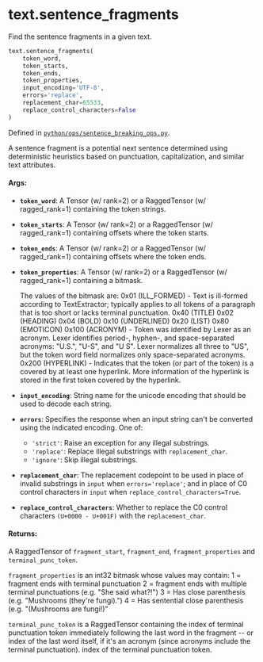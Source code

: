 <div itemscope itemtype="http://developers.google.com/ReferenceObject">
<meta itemprop="name" content="text.sentence_fragments" />
<meta itemprop="path" content="Stable" />
</div>

# text.sentence_fragments

Find the sentence fragments in a given text.

``` python
text.sentence_fragments(
    token_word,
    token_starts,
    token_ends,
    token_properties,
    input_encoding='UTF-8',
    errors='replace',
    replacement_char=65533,
    replace_control_characters=False
)
```

Defined in
[`python/ops/sentence_breaking_ops.py`](https://github.com/tensorflow/text/tree/master/tensorflow_text/python/ops/sentence_breaking_ops.py).

<!-- Placeholder for "Used in" -->

A sentence fragment is a potential next sentence determined using
deterministic heuristics based on punctuation, capitalization, and similar
text attributes.

#### Args:

*   <b>`token_word`</b>: A Tensor (w/ rank=2) or a RaggedTensor (w/
    ragged_rank=1) containing the token strings.
*   <b>`token_starts`</b>: A Tensor (w/ rank=2) or a RaggedTensor (w/
    ragged_rank=1) containing offsets where the token starts.
*   <b>`token_ends`</b>: A Tensor (w/ rank=2) or a RaggedTensor (w/
    ragged_rank=1) containing offsets where the token ends.
*   <b>`token_properties`</b>: A Tensor (w/ rank=2) or a RaggedTensor (w/
    ragged_rank=1) containing a bitmask.

    The values of the bitmask are: 0x01 (ILL_FORMED) - Text is ill-formed
    according to TextExtractor; typically applies to all tokens of a paragraph
    that is too short or lacks terminal punctuation. 0x40 (TITLE) 0x02 (HEADING)
    0x04 (BOLD) 0x10 (UNDERLINED) 0x20 (LIST) 0x80 (EMOTICON) 0x100 (ACRONYM) -
    Token was identified by Lexer as an acronym. Lexer identifies period-,
    hyphen-, and space-separated acronyms: "U.S.", "U-S", and "U S". Lexer
    normalizes all three to "US", but the token word field normalizes only
    space-separated acronyms. 0x200 (HYPERLINK) - Indicates that the token (or
    part of the token) is a covered by at least one hyperlink. More information
    of the hyperlink is stored in the first token covered by the hyperlink.

*   <b>`input_encoding`</b>: String name for the unicode encoding that should be
    used to decode each string.

*   <b>`errors`</b>: Specifies the response when an input string can't be
    converted using the indicated encoding. One of:

    *   `'strict'`: Raise an exception for any illegal substrings.
    *   `'replace'`: Replace illegal substrings with `replacement_char`.
    *   `'ignore'`: Skip illegal substrings.

*   <b>`replacement_char`</b>: The replacement codepoint to be used in place of
    invalid substrings in `input` when `errors='replace'`; and in place of C0
    control characters in `input` when `replace_control_characters=True`.

*   <b>`replace_control_characters`</b>: Whether to replace the C0 control
    characters `(U+0000 - U+001F)` with the `replacement_char`.

#### Returns:

A RaggedTensor of `fragment_start`, `fragment_end`, `fragment_properties`
and `terminal_punc_token`.

`fragment_properties` is an int32 bitmask whose values may contain:
   1 = fragment ends with terminal punctuation
   2 = fragment ends with multiple terminal punctuations (e.g.
     "She said what?!")
   3 = Has close parenthesis (e.g. "Mushrooms (they're fungi).")
   4 = Has sentential close parenthesis (e.g. "(Mushrooms are fungi!)"

`terminal_punc_token` is a RaggedTensor containing the index of terminal
punctuation token immediately following the last word in the fragment -- or
index of the last word itself, if it's an acronym (since acronyms include the
terminal punctuation). index of the terminal punctuation token.
